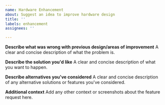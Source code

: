```yaml
---
name: Hardware Enhancement
about: Suggest an idea to improve hardware design
title: ''
labels: enhancement
assignees: ''

---
```


**Describe what was wrong with previous design/areas of improvement**
A clear and concise description of what the problem is. 

**Describe the solution you'd like**
A clear and concise description of what you want to happen.

**Describe alternatives you've considered**
A clear and concise description of any alternative solutions or features you've considered.

**Additional context**
Add any other context or screenshots about the feature request here.
